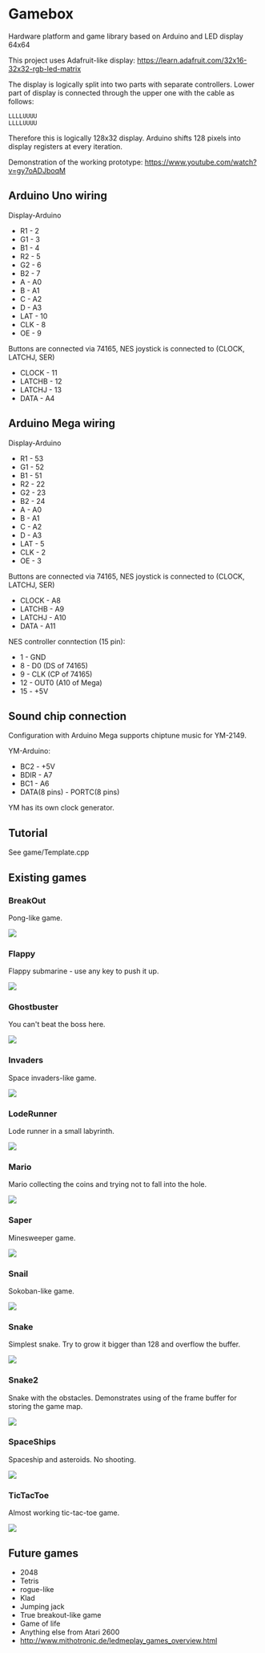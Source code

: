# Gamebox

Hardware platform and game library based on Arduino and LED display 64x64

This project uses Adafruit-like display:
https://learn.adafruit.com/32x16-32x32-rgb-led-matrix

The display is logically split into two parts with separate controllers.
Lower part of display is connected through the upper one with
the cable as follows:
```
LLLLUUUU
LLLLUUUU
```
Therefore this is logically 128x32 display.
Arduino shifts 128 pixels into display registers at every iteration.

Demonstration of the working prototype: https://www.youtube.com/watch?v=gy7oADJboqM

## Arduino Uno wiring

Display-Arduino
* R1 - 2
* G1 - 3
* B1 - 4
* R2 - 5
* G2 - 6
* B2 - 7
* A - A0
* B - A1
* C - A2
* D - A3
* LAT - 10
* CLK - 8
* OE - 9

Buttons are connected via 74165, NES joystick is connected to (CLOCK, LATCHJ, SER)
* CLOCK - 11
* LATCHB - 12
* LATCHJ - 13
* DATA - A4

## Arduino Mega wiring

Display-Arduino
* R1 - 53
* G1 - 52
* B1 - 51
* R2 - 22
* G2 - 23
* B2 - 24
* A - A0
* B - A1
* C - A2
* D - A3
* LAT - 5
* CLK - 2
* OE - 3

Buttons are connected via 74165, NES joystick is connected to (CLOCK, LATCHJ, SER)
* CLOCK - A8
* LATCHB - A9
* LATCHJ - A10
* DATA - A11

NES controller conntection (15 pin):
* 1 - GND
* 8 - D0 (DS of 74165)
* 9 - CLK (CP of 74165)
* 12 - OUT0 (A10 of Mega)
* 15 - +5V

## Sound chip connection

Configuration with Arduino Mega supports chiptune music for YM-2149.

YM-Arduino:
* BC2 - +5V
* BDIR - A7
* BC1 - A6
* DATA(8 pins) - PORTC(8 pins)

YM has its own clock generator.

## Tutorial
See game/Template.cpp

## Existing games

### BreakOut

Pong-like game.

![](screenshots/BreakOut.png)

### Flappy

Flappy submarine - use any key to push it up.

![](screenshots/Flappy.png)

### Ghostbuster

You can't beat the boss here.

![](screenshots/Ghostbuster.png)

### Invaders

Space invaders-like game.

![](screenshots/Invaders.png)

### LodeRunner

Lode runner in a small labyrinth.

![](screenshots/LodeRunner.png)

### Mario

Mario collecting the coins and trying not to fall into the hole.

![](screenshots/Mario.png)

### Saper

Minesweeper game.

![](screenshots/Saper.png)

### Snail

Sokoban-like game.

![](screenshots/Snail.png)

### Snake

Simplest snake. Try to grow it bigger than 128 and overflow the buffer.

![](screenshots/Snake.png)

### Snake2

Snake with the obstacles.
Demonstrates using of the frame buffer for storing the game map.

![](screenshots/Snake2.png)

### SpaceShips

Spaceship and asteroids. No shooting.

![](screenshots/SpaceShips.png)

### TicTacToe

Almost working tic-tac-toe game.

![](screenshots/TicTacToe.png)

## Future games

* 2048
* Tetris
* rogue-like
* Klad
* Jumping jack
* True breakout-like game
* Game of life
* Anything else from Atari 2600
* http://www.mithotronic.de/ledmeplay_games_overview.html

